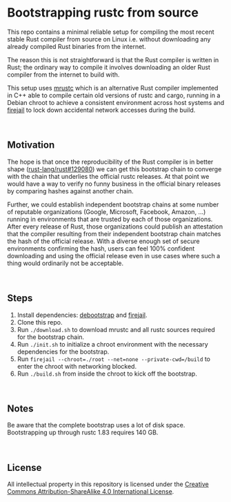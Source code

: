Bootstrapping rustc from source
===============================

This repo contains a minimal reliable setup for compiling the most recent stable
Rust compiler from source on Linux i.e. without downloading any already compiled
Rust binaries from the internet.

The reason this is not straightforward is that the Rust compiler is written in
Rust; the ordinary way to compile it involves downloading an older Rust compiler
from the internet to build with.

This setup uses [mrustc] which is an alternative Rust compiler implemented in
C++ able to compile certain old versions of rustc and cargo, running in a Debian
chroot to achieve a consistent environment across host systems and [firejail] to
lock down accidental network accesses during the build.

<br>

## Motivation

The hope is that once the reproducibility of the Rust compiler is in better
shape ([rust-lang/rust#129080]) we can get this bootstrap chain to converge with
the chain that underlies the official rustc releases. At that point we would
have a way to verify no funny business in the official binary releases by
comparing hashes against another chain.

Further, we could establish independent bootstrap chains at some number of
reputable organizations (Google, Microsoft, Facebook, Amazon, ...) running in
environments that are trusted by each of those organizations. After every
release of Rust, those organizations could publish an attestation that the
compiler resulting from their independent bootstrap chain matches the hash of
the official release. With a diverse enough set of secure environments
confirming the hash, users can feel 100% confident downloading and using the
official release even in use cases where such a thing would ordinarily not be
acceptable.

<br>

## Steps

1. Install dependencies: [debootstrap] and [firejail].
2. Clone this repo.
3. Run `./download.sh` to download mrustc and all rustc sources required for the
   bootstrap chain.
4. Run `./init.sh` to initialize a chroot environment with the necessary
   dependencies for the bootstrap.
5. Run `firejail --chroot=./root --net=none --private-cwd=/build` to enter the
   chroot with networking blocked.
6. Run `./build.sh` from inside the chroot to kick off the bootstrap.

<br>

## Notes

Be aware that the complete bootstrap uses a lot of disk space. Bootstrapping up
through rustc 1.83 requires 140 GB.

<br>

## License

All intellectual property in this repository is licensed under the [Creative
Commons Attribution-ShareAlike 4.0 International License](LICENSE-CC-BY-SA).


[mrustc]: https://github.com/thepowersgang/mrustc
[firejail]: https://github.com/netblue30/firejail
[debootstrap]: https://wiki.debian.org/Debootstrap
[rust-lang/rust#129080]: https://github.com/rust-lang/rust/issues/129080
